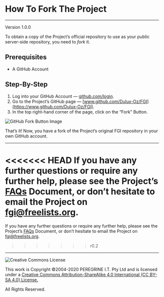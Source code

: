 # How To Fork The Project

---

Version 1.0.0

To obtain a copy of the Project&rsquo;s official repository to use as your public server-side repository, you need to *fork* it.

## Prerequisites

- A GitHub Account

## Step-By-Step

1. Log into your GitHub Account &mdash; [github.com/login](https://github.com/login).
2. Go to the Project&rsquo;s GitHub page &mdash; [www.github.com/Dulux-Oz/FGI](https://www.github.com/Dulux-Oz/FGI).
3. In the top right-hand corner of the page, click on the &ldquo;Fork&rdquo; Button.

![GitHub Fork Button Image](https://help.github.com/assets/images/help/repository/fork_button.jpg)

That&rsquo;s it! Now, you have a fork of the Project&rsquo;s original FGI repository in your own GitHub account.

---
<<<<<<< HEAD
If you have any further questions or require any further help, please see the Project&rsquo;s [FAQs](https://github.com/Dulux-Oz/FGI/tree/master/Project_Documentation/FAQs.md) Document, or don&rsquo;t hesitate to email the Project on <fgi@freelists.org>.
=======
If you have any further questions or require any further help, please see the Project&rsquo;s [FAQs](FAQs.md) Document, or don&rsquo;t hesitate to email the Project on <fgi@freelists.org>.
>>>>>>> r0.2

---

![Creative Commons License](https://i.creativecommons.org/l/by-sa/4.0/88x31.png "Creative Commons License")

This work is Copyright &copy;2004-2020 PEREGRINE I.T. Pty Ltd and is licensed under a [Creative Commons Attribution-ShareAlike 4.0 International (CC BY-SA 4.0) License.](https://creativecommons.org/licenses/by-sa/4.0/)

All Rights Reserved.
